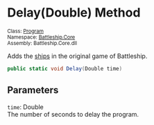 # Delay(Double) Method

<sub>Class: [Program](../Program.md)  
Namespace: [Battleship.Core](../../Battleship.Core.md)  
Assembly: Battleship.Core.dll</sub>

Adds the [ships](../../Ship/Ship.md) in the original game of Battleship.

```cs
public static void Delay(Double time)
```

## Parameters

`time`: Double  
The number of seconds to delay the program.